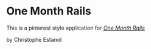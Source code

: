 # One Month Rails

This is a pinterest style application for [*One Month Rails*](http://onemonthrails.com)

by Christophe Estanol
